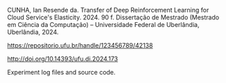 CUNHA, Ian Resende da. Transfer of Deep Reinforcement Learning for Cloud Service's Elasticity. 2024. 90 f. Dissertação de Mestrado (Mestrado em Ciência da Computação) – Universidade Federal de Uberlândia, Uberlândia, 2024.

https://repositorio.ufu.br/handle/123456789/42138

http://doi.org/10.14393/ufu.di.2024.173

Experiment log files and source code.

